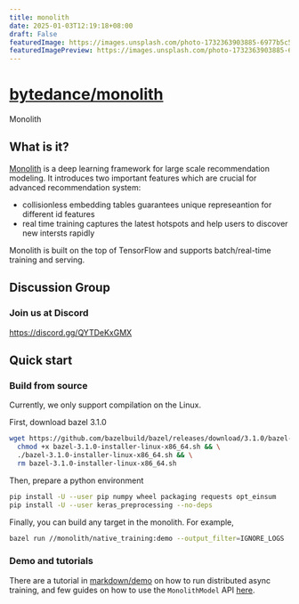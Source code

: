 ```yaml
---
title: monolith
date: 2025-01-03T12:19:18+08:00
draft: False
featuredImage: https://images.unsplash.com/photo-1732363903885-6977b5c50611?ixid=M3w0NjAwMjJ8MHwxfHJhbmRvbXx8fHx8fHx8fDE3MzU4Nzc5NTF8&ixlib=rb-4.0.3
featuredImagePreview: https://images.unsplash.com/photo-1732363903885-6977b5c50611?ixid=M3w0NjAwMjJ8MHwxfHJhbmRvbXx8fHx8fHx8fDE3MzU4Nzc5NTF8&ixlib=rb-4.0.3
---
```


# [bytedance/monolith](https://github.com/bytedance/monolith)

 Monolith

## What is it?

[Monolith](https://arxiv.org/abs/2209.07663) is a deep learning framework for large scale recommendation modeling. It introduces two important features which are crucial for advanced recommendation system: 
* collisionless embedding tables guarantees unique represeantion for different id features
* real time training captures the latest hotspots and help users to discover new intersts rapidly

Monolith is built on the top of TensorFlow and supports batch/real-time training and serving.


## Discussion Group

### Join us at Discord

https://discord.gg/QYTDeKxGMX

## Quick start

### Build from source

Currently, we only support compilation on the Linux.

First, download bazel 3.1.0
```bash
wget https://github.com/bazelbuild/bazel/releases/download/3.1.0/bazel-3.1.0-installer-linux-x86_64.sh && \
  chmod +x bazel-3.1.0-installer-linux-x86_64.sh && \
  ./bazel-3.1.0-installer-linux-x86_64.sh && \
  rm bazel-3.1.0-installer-linux-x86_64.sh
```

Then, prepare a python environment
```bash
pip install -U --user pip numpy wheel packaging requests opt_einsum
pip install -U --user keras_preprocessing --no-deps
```

Finally, you can build any target in the monolith.
For example,
```bash
bazel run //monolith/native_training:demo --output_filter=IGNORE_LOGS
```

### Demo and tutorials

There are a tutorial in [markdown/demo](markdown/demo) on how to run distributed async training, and few guides on how to use the `MonolithModel` API [here](markdown).  